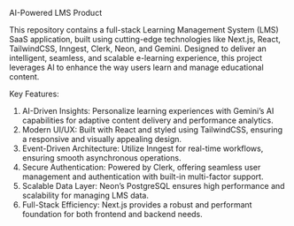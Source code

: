 AI-Powered LMS Product

This repository contains a full-stack Learning Management System (LMS) SaaS application, built using cutting-edge technologies like Next.js, React, TailwindCSS, Inngest, Clerk, Neon, and Gemini. Designed to deliver an intelligent, seamless, and scalable e-learning experience, this project leverages AI to enhance the way users learn and manage educational content.

Key Features:
1. AI-Driven Insights: Personalize learning experiences with Gemini’s AI capabilities for adaptive content delivery and performance analytics.
2. Modern UI/UX: Built with React and styled using TailwindCSS, ensuring a responsive and visually appealing design.
3. Event-Driven Architecture: Utilize Inngest for real-time workflows, ensuring smooth asynchronous operations.
4. Secure Authentication: Powered by Clerk, offering seamless user management and authentication with built-in multi-factor support.
5. Scalable Data Layer: Neon’s PostgreSQL ensures high performance and scalability for managing LMS data.
6. Full-Stack Efficiency: Next.js provides a robust and performant foundation for both frontend and backend needs.
